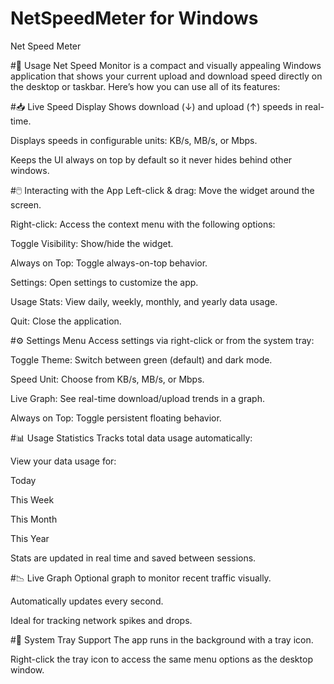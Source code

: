 # NetSpeedMeter for Windows
Net Speed Meter

#🚀 Usage
Net Speed Monitor is a compact and visually appealing Windows application that shows your current upload and download speed directly on the desktop or taskbar. Here’s how you can use all of its features:

#📥 Live Speed Display
Shows download (↓) and upload (↑) speeds in real-time.

Displays speeds in configurable units: KB/s, MB/s, or Mbps.

Keeps the UI always on top by default so it never hides behind other windows.

#🖱️ Interacting with the App
Left-click & drag: Move the widget around the screen.

Right-click: Access the context menu with the following options:

Toggle Visibility: Show/hide the widget.

Always on Top: Toggle always-on-top behavior.

Settings: Open settings to customize the app.

Usage Stats: View daily, weekly, monthly, and yearly data usage.

Quit: Close the application.

#⚙️ Settings Menu
Access settings via right-click or from the system tray:

Toggle Theme: Switch between green (default) and dark mode.

Speed Unit: Choose from KB/s, MB/s, or Mbps.

Live Graph: See real-time download/upload trends in a graph.

Always on Top: Toggle persistent floating behavior.

#📊 Usage Statistics
Tracks total data usage automatically:

View your data usage for:

Today

This Week

This Month

This Year

Stats are updated in real time and saved between sessions.

#📉 Live Graph
Optional graph to monitor recent traffic visually.

Automatically updates every second.

Ideal for tracking network spikes and drops.

#📌 System Tray Support
The app runs in the background with a tray icon.

Right-click the tray icon to access the same menu options as the desktop window.
